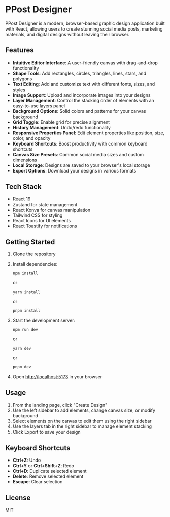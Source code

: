 # PPost Designer

PPost Designer is a modern, browser-based graphic design application built with React, allowing users to create stunning social media posts, marketing materials, and digital designs without leaving their browser.

## Features

- **Intuitive Editor Interface**: A user-friendly canvas with drag-and-drop functionality
- **Shape Tools**: Add rectangles, circles, triangles, lines, stars, and polygons
- **Text Editing**: Add and customize text with different fonts, sizes, and styles
- **Image Support**: Upload and incorporate images into your designs
- **Layer Management**: Control the stacking order of elements with an easy-to-use layers panel
- **Background Options**: Solid colors and patterns for your canvas background
- **Grid Toggle**: Enable grid for precise alignment
- **History Management**: Undo/redo functionality
- **Responsive Properties Panel**: Edit element properties like position, size, color, and opacity
- **Keyboard Shortcuts**: Boost productivity with common keyboard shortcuts
- **Canvas Size Presets**: Common social media sizes and custom dimensions
- **Local Storage**: Designs are saved to your browser's local storage
- **Export Options**: Download your designs in various formats

## Tech Stack

- React 19
- Zustand for state management
- React Konva for canvas manipulation
- Tailwind CSS for styling
- React Icons for UI elements
- React Toastify for notifications

## Getting Started

1. Clone the repository
2. Install dependencies:
   ```
   npm install
   ```
   or
   ```
   yarn install
   ```
   or
   ```
   pnpm install
   ```

3. Start the development server:
   ```
   npm run dev
   ```
   or
   ```
   yarn dev
   ```
   or
   ```
   pnpm dev
   ```

4. Open [http://localhost:5173](http://localhost:5173) in your browser

## Usage

1. From the landing page, click "Create Design"
2. Use the left sidebar to add elements, change canvas size, or modify background
3. Select elements on the canvas to edit them using the right sidebar
4. Use the layers tab in the right sidebar to manage element stacking
5. Click Export to save your design

## Keyboard Shortcuts

- **Ctrl+Z**: Undo
- **Ctrl+Y** or **Ctrl+Shift+Z**: Redo
- **Ctrl+D**: Duplicate selected element
- **Delete**: Remove selected element
- **Escape**: Clear selection

## License

MIT


